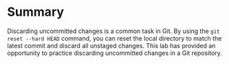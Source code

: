 # Summary

Discarding uncommitted changes is a common task in Git. By using the `git reset --hard HEAD` command, you can reset the local directory to match the latest commit and discard all unstaged changes. This lab has provided an opportunity to practice discarding uncommitted changes in a Git repository.
